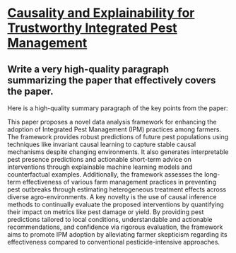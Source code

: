 # [Causality and Explainability for Trustworthy Integrated Pest Management](https://arxiv.org/abs/2312.04343)

## Write a very high-quality paragraph summarizing the paper that effectively covers the paper.

 Here is a high-quality summary paragraph of the key points from the paper:

This paper proposes a novel data analysis framework for enhancing the adoption of Integrated Pest Management (IPM) practices among farmers. The framework provides robust predictions of future pest populations using techniques like invariant causal learning to capture stable causal mechanisms despite changing environments. It also generates interpretable pest presence predictions and actionable short-term advice on interventions through explainable machine learning models and counterfactual examples. Additionally, the framework assesses the long-term effectiveness of various farm management practices in preventing pest outbreaks through estimating heterogeneous treatment effects across diverse agro-environments. A key novelty is the use of causal inference methods to continually evaluate the proposed interventions by quantifying their impact on metrics like pest damage or yield. By providing pest predictions tailored to local conditions, understandable and actionable recommendations, and confidence via rigorous evaluation, the framework aims to promote IPM adoption by alleviating farmer skepticism regarding its effectiveness compared to conventional pesticide-intensive approaches.

